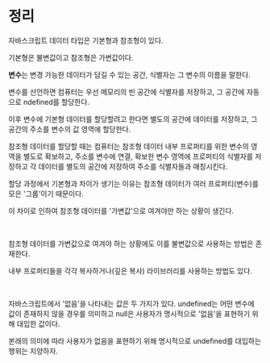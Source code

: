 # 정리

자바스크립트 데이터 타입은 기본형과 참조형이 있다.

기본형은 불변값이고 참조형은 가변값이다.

**변수**는 변경 가능한 데이터가 담길 수 있는 공간, 식별자는 그 변수의 이름을 말한다.

변수를 선언하면 컴퓨터는 우선 메모리의 빈 공간에 식별자를 저장하고, 그 공간에 자동으로 ndefined를 할당한다.

이후 변수에 기본형 데이터를 할당할려고 한다면 별도의 공간에 데이터를 저장하고, 그 공간의 주소를 변수의 값 영역에 할당한다.

참조형 데이터를 할당할 때는 컴퓨터는 참조형 데이터 내부 프로퍼티를 위한 변수의 영역을 별도로 확보하고, 주소를 변수에 연결, 확보한 변수 영역에 프로퍼티의 식별자를 저장하고 각 데이터를 별도의 공간에 저장하여 주소를 식별자들과 매칭시킨다.

할당 과정에서 기본형과 차이가 생기는 이유는 참조형 데이터가 여러 프로퍼티(변수)를 모은 '그룹'이기 때문이다.

이 차이로 인하여 참조형 데이터를 '가변값'으로 여겨야만 하는 상황이 생긴다.

<br>

참조형 데이터를 가변값으로 여겨야 하는 상황에도 이를 불변값으로 사용하는 방법은 존재한다.

내부 프로퍼티들을 각각 복사하거나(깊은 복사) 라이브러리를 사용하는 방법도 있다.

<br>

자바스크립트에서 '없음'을 나타내는 값은 두 가지가 있다. undefined는 어떤 변수에 값이 존재하지 않을 경우를 의미하고 null은 사용자가 명시적으로 '없음'을 표현하기 위해 대입한 값이다.

본래의 의미에 따라 사용자가 없음을 표현하기 위해 명시적으로 undefined를 대입하는 행위는 지양하자.
